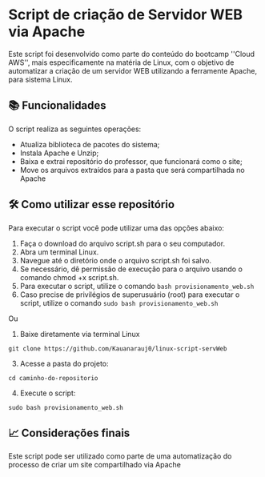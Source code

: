# Script de criação de Servidor WEB via Apache
Este script foi desenvolvido como parte do conteúdo do bootcamp ''Cloud AWS'', mais especificamente na matéria de Linux, com o objetivo de automatizar a criação de um servidor WEB utilizando a ferramente Apache, para sistema Linux.

## 📚 Funcionalidades
O script realiza as seguintes operações:

- Atualiza biblioteca de pacotes do sistema;
- Instala Apache e Unzip;
- Baixa e extrai repositório do professor, que funcionará como o site;
- Move os arquivos extraídos para a pasta que será compartilhada no Apache
  
## 🛠️ Como utilizar esse repositório
Para executar o script você pode utilizar uma das opções abaixo:

1) Faça o download do arquivo script.sh para o seu computador.
2) Abra um terminal Linux. 
3) Navegue até o diretório onde o arquivo script.sh foi salvo. 
4) Se necessário, dê permissão de execução para o arquivo usando o comando chmod +x script.sh.
5) Para executar o script, utilize o comando ```bash provisionamento_web.sh```
6) Caso precise de privilégios de superusuário (root) para executar o script, utilize o comando ```sudo bash provisionamento_web.sh```

Ou

1) Baixe diretamente via terminal Linux
```
git clone https://github.com/Kauanarauj0/linux-script-servWeb
```
3) Acesse a pasta do projeto:
```
cd caminho-do-repositorio
```
4) Execute o script:
```
sudo bash provisionamento_web.sh
```

## 📈 Considerações finais

Este script pode ser utilizado como parte de uma automatização do processo de criar um site compartilhado via Apache
